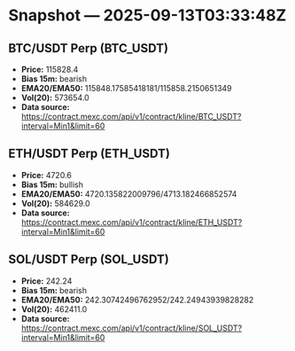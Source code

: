 # Snapshot — 2025-09-13T03:33:48Z

## BTC/USDT Perp (BTC_USDT)
- **Price:** 115828.4
- **Bias 15m:** bearish
- **EMA20/EMA50:** 115848.17585418181/115858.2150651349
- **Vol(20):** 573654.0
- **Data source:** https://contract.mexc.com/api/v1/contract/kline/BTC_USDT?interval=Min1&limit=60

## ETH/USDT Perp (ETH_USDT)
- **Price:** 4720.6
- **Bias 15m:** bullish
- **EMA20/EMA50:** 4720.135822009796/4713.182466852574
- **Vol(20):** 584629.0
- **Data source:** https://contract.mexc.com/api/v1/contract/kline/ETH_USDT?interval=Min1&limit=60

## SOL/USDT Perp (SOL_USDT)
- **Price:** 242.24
- **Bias 15m:** bearish
- **EMA20/EMA50:** 242.30742496762952/242.24943939828282
- **Vol(20):** 462411.0
- **Data source:** https://contract.mexc.com/api/v1/contract/kline/SOL_USDT?interval=Min1&limit=60
